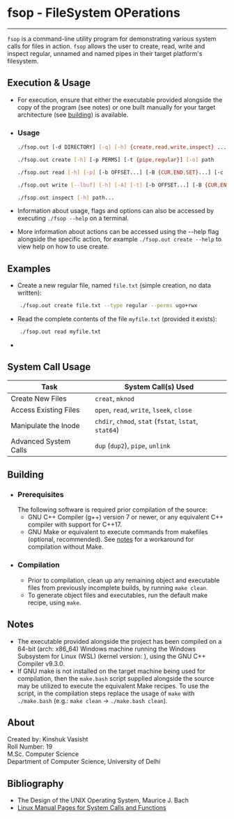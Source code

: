 # fsop - FileSystem OPerations
---

`fsop` is a command-line utility program for demonstrating various system calls for files in action. `fsop` allows the user to create, read, write and inspect regular, unnamed and named pipes in their target platform's filesystem.

## Execution & Usage

- For execution, ensure that either the executable provided alongside the copy of the program (see notes) or one built manually for your target architecture (see [building](#Building)) is available.

- ### Usage
  ```bash
  ./fsop.out [-d DIRECTORY] [-q] [-h] {create,read,write,inspect} ...

  ./fsop.out create [-h] [-p PERMS] [-t {pipe,regular}] [-o] path

  ./fsop.out read [-h] [-p] [-b OFFSET...] [-B {CUR,END,SET}...] [-c BYTE-COUNT...] [path]

  ./fsop.out write [--lbuf] [-h] [-A] [-t] [-b OFFSET...] [-B {CUR,END,SET}...] [-p] [path]

  ./fsop.out inspect [-h] path...
  ```
- Information about usage, flags and options can also be accessed by executing `./fsop --help` on a terminal.
- More information about actions can be accessed using the --help flag alongside the specific action, for example `./fsop.out create --help` to view help on how to use create.

## Examples

- Create a new regular file, named `file.txt` (simple creation, no data written):
```bash
    ./fsop.out create file.txt --type regular --perms ugo+rwx
```
- Read the complete contents of the file `myfile.txt` (provided it exists):
```bash
    ./fsop.out read myfile.txt
```
- 

## System Call Usage

| Task | System Call(s) Used |
|---|---|
| Create New Files | `creat`, `mknod` |
| Access Existing Files | `open`, `read`, `write`, `lseek`, `close` |
| Manipulate the Inode | `chdir`, `chmod`, `stat` (`fstat`, `lstat`, `stat64`) |
| Advanced System Calls | `dup` (`dup2`), `pipe`, `unlink` |

## Building

- ### Prerequisites
  The following software is required prior compilation of the source:
  - GNU C++ Compiler (g++) version 7 or newer, or any equivalent C++ compiler with support for C++17.
  - GNU Make or equivalent to execute commands from makefiles (optional, recommended). See [notes](#Notes) for a workaround for compilation without Make.
- ### Compilation
  - Prior to compilation, clean up any remaining object and executable files from previously incomplete builds, by running `make clean`.
  - To generate object files and executables, run the default make recipe, using `make`.

## Notes

- The executable provided alongside the project has been compiled on a 64-bit (arch: x86_64) Windows machine running the Windows Subsystem for Linux (WSL) (kernel version: ), using the GNU C++ Compiler v9.3.0.
- If GNU make is not installed on the target machine being used for compilation, then the `make.bash` script supplied alongside the source may be utilized to execute the equivalent Make recipes. To use the script, in the compilation steps replace the usage of `make` with `./make.bash` (e.g.: `make clean` -> `./make.bash clean`).

## About

Created by:
    Kinshuk Vasisht  
    Roll Number: 19  
    M.Sc. Computer Science  
    Department of Computer Science, University of Delhi

## Bibliography

- The Design of the UNIX Operating System, Maurice J. Bach
- [Linux Manual Pages for System Calls and Functions](https://www.man7.org/linux/man-pages/index.html)

